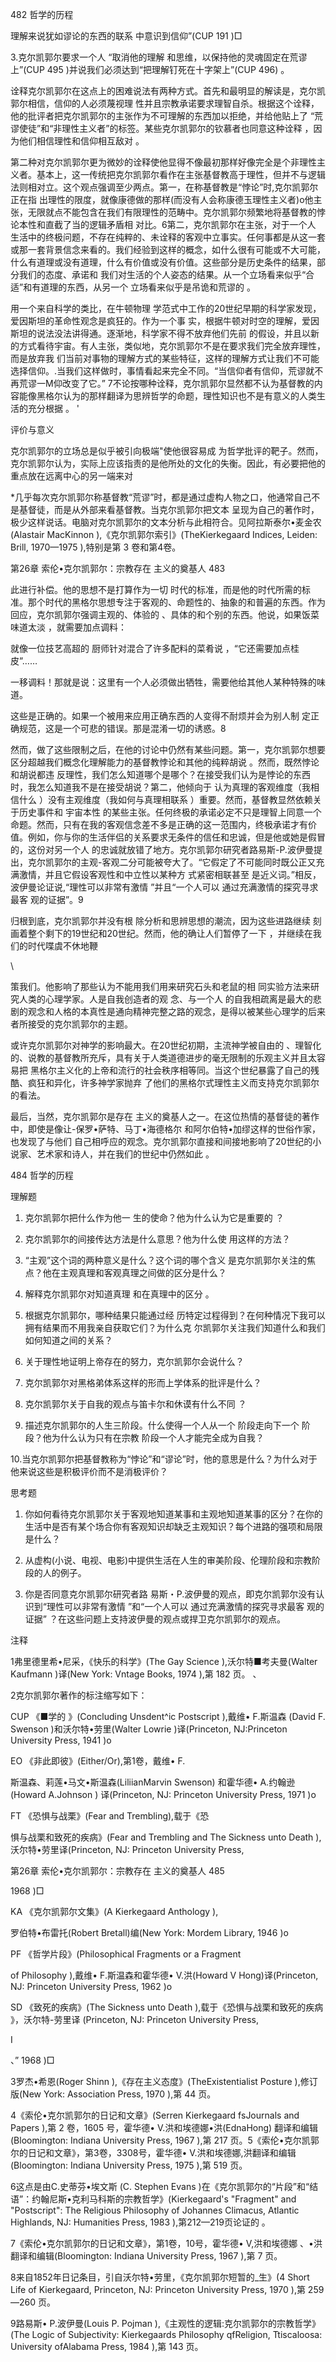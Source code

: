 482 哲学的历程

理解来说犹如谬论的东西的联系 中意识到信仰”(CUP 191 )□

3.克尔凯郭尔要求一个人 “取消他的理解 和思维，以保持他的灵魂固定在荒谬上”(CUP 495 )并说我们必须达到“把理解钉死在十字架上”(CUP  496) 。

诠释克尔凯郭尔在这点上的困难说法有两种方式。首先和最明显的解读是，克尔凯郭尔相信，信仰的人必须蔑视理 性并且宗教承诺要求理智自杀。根据这个诠释，他的批评者把克尔凯郭尔的主张作为不可理解的东西加以拒绝，并给他贴上了 “荒谬使徒”和“非理性主义者”的标签。某些克尔凯郭尔的钦慕者也同意这种诠释 ，因为他们相信理性和信仰相互敌对 。

第二种对克尔凯郭尔更为微妙的诠释使他显得不像最初那样好像完全是个非理性主义者。基本上，这一传统把克尔凯郭尔看作在主张基督教高于理性，但并不与逻辑法则相对立。这个观点强调至少两点。第一，在称基督教是“悖论”时,克尔凯郭尔正在指 出理性的限度，就像康德做的那样(而没有人会称康德玉理性主义者)o他主张，无限就点不能包含在我们有限理性的范畴中。克尔凯郭尔频繁地将基督教的悖论本性和直截了当的逻辑矛盾相 对比。6第二，克尔凯郭尔在主张，对于一个人 生活中的终极问题，不存在纯粹的、未诠释的客观中立事实。任何事都是从这一套或那一套背景信念来看的。我们经验到这样的概念，如什么很有可能或不大可能，什么有道理或没有道理，什么有价值或没有价值。这些部分是历史条件的结果，部分我们的态度、承诺和 我们对生活的个人姿态的结果。从一个立场看来似乎“合适”和有道理的东西，从另一个 立场看来似乎是吊诡和荒谬的 。

用一个来自科学的类比，在牛顿物理 学范式中工作的20世纪早期的科学家发现，爱因斯坦的革命性观念是疯狂的。作为一个事 实，根据牛顿对时空的理解，爱因斯坦的说法没法讲得通。逐渐地，科学家不得不放弃他们先前 的假设，并且以新的方式看待宇宙。有人主张，类似地，克尔凯郭尔不是在要求我们完全放弃理性，而是放弃我 们当前对事物的理解方式的某些特征，这样的理解方式让我们不可能选择信仰。.当我们这样做时，事情看起来完全不同。“当信仰者有信仰，荒谬就不再荒谬一M仰改变了它。” 7不论按哪种诠释，克尔凯郭尔显然都不认为基督教的内容能像黑格尔认为的那样翻译为思辨哲学的命题，理性知识也不是有意义的人类生活的充分根据 。 '

评价与意义

克尔凯郭尔的立场总是似乎被引向极端"使他很容易成 为哲学批评的靶子。然而，克尔凯郭尔认为，实际上应该指责的是他所处的文化的失衡。因此，有必要把他的重点放在远离中心的另一端来对

*几乎每次克尔凯郭尔称基督教“荒谬”时，都是通过虚构人物之口，他通常自己不是基督徒，而是从外部来看基督教。当克尔凯郭尔把文本 呈现为自己的著作时，极少这样说话。电脑对克尔凯郭尔的文本分析与此相符合。见阿拉斯泰尔•麦金农(Alastair  MacKinnon  ),《克尔凯郭尔索引》(TheKierkegaard  Indices,  Leiden:  Brill, 1970—1975 ),特别是第 3 卷和第4卷。

第26章 索伦•克尔凯郭尔：宗教存在 主义的奠基人 483

此进行补偿。他的思想不是打算作为一切 时代的标准，而是他的时代所需的标准。那个时代的黑格尔思想专注于客观的、命题性的、抽象的和普遍的东西。作为回应，克尔凯郭尔强调主观的、体验的 、具体的和个别的东西。他说，如果饭菜味道太淡 ，就需要加点调料：

就像一位技艺高超的 厨师针对混合了许多配料的菜肴说 ，“它还需要加点桂皮”……

一移调料！那就是说：这里有一个人必须做出牺牲，需要他给其他人某种特殊的味道。

这些是正确的。如果一个被用来应用正确东西的人变得不耐烦并会为别人制 定正确规范，这是一个可悲的错误。那是混淆一切的诱惑。8

然而，做了这些限制之后，在他的讨论中仍然有某些问题。第一，克尔凯郭尔想要区分超越我们概念化理解能力的基督教悖论和其他的纯粹胡说 。然而，既然悖论和胡说都违 反理性，我们怎么知道哪个是哪个？在接受我们认为是悖论的东西时，我怎么知道我不是在接受胡说？第二，他倾向于 认为真理的客观维度（我相信什么 ）没有主观维度（我如何与真理相联系 ）重要。然而，基督教显然依赖关于历史事件和 宇宙本性 的某些主张。任何终极的承诺必定不只是理智上同意一个命题。然而，只有在我的客观信念差不多是正确的这一范围内，终极承诺才有价值。例如，你与你的生活伴侣的关系要求无条件的信任和忠诚，但是他或她是假冒的，这份对另一个人 的忠诚就放错了地方。克尔凯郭尔研究者路易斯-P.波伊曼提出，克尔凯郭尔的主观-客观二分可能被夸大了。“它假定了不可能同时既公正又充满激情，并且它假设客观性和中立性以某种方 式紧密相联甚至 是近义词。”相反，波伊曼论证说,“理性可以非常有激情 ”并且“一个人可以 通过充满激情的探究寻求最客 观的证据”。9

归根到底，克尔凯郭尔并没有根 除分析和思辨思想的潮流，因为这些进路继续 刻画着整个剩下的19世纪和20世纪。然而，他的确让人们暂停了一下 ，并继续在我们的时代喋虞不休地鞭

\

策我们。他影响了那些认为不能用我们用来研究石头和老鼠的相 同实验方法来研究人类的心理学家。人是自我创造者的观 念、与一个人 的自我相疏离是最大的悲剧的观念和人格的本真性是通向精神完整之路的观念，是得以被某些心理学的后来者所接受的克尔凯郭尔的主题。

或许克尔凯郭尔对神学的影响最大。在20世纪初期，主流神学被自由的 、理智化的、说教的基督教所充斥，具有关于人类道德进步的毫无限制的乐观主义并且太容易把 黑格尔主义化的上帝和流行的社会秩序相等同。当这个世纪暴露了自己的残酷、疯狂和异化，许多神学家抛弃 了他们的黑格尔式理性主义而支持克尔凯郭尔的看法。

最后，当然，克尔凯郭尔是存在 主义的奠基人之一。在这位热情的基督徒的著作中，即使是像让-保罗•萨特、马丁•海德格尔 和阿尔伯特•加缪这样的世俗作家，也发现了与他们 自己相呼应的观念。克尔凯郭尔直接和间接地影响了20世纪的小说家、艺术家和诗人，并在我们的世纪中仍然如此 。

484 哲学的历程

理解题

1. 克尔凯郭尔把什么作为他一 生的使命？他为什么认为它是重要的 ？

2. 克尔凯郭尔的间接传达方法是什么意思？他为什么使 用这样的方法？

3. “主观”这个词的两种意义是什么？这个词的哪个含义 是克尔凯郭尔关注的焦点？他在主观真理和客观真理之间做的区分是什么？

4. 解释克尔凯郭尔对知道真理 和在真理中的区分 。

5. 根据克尔凯郭尔，哪种结果只能通过经 历特定过程得到？在何种情况下我可以拥有结果而不用我亲自获取它们？为什么克 尔凯郭尔关注我们知道什么和我们如何知道之间的关系？

6. 关于理性地证明上帝存在的努力，克尔凯郭尔会说什么？

7. 克尔凯郭尔对黑格弟体系这样的形而上学体系的批评是什么？

8. 克尔凯郭尔关于自我的观点与笛卡尔和休谟有什么不同 ？

9. 描述克尔凯郭尔的人生三阶段。什么使得一个人从一个 阶段走向下一个 阶段？他为什么认为只有在宗教 阶段一个人才能完全成为自我？

10.当克尔凯郭尔把基督教称为“悖论”和“谬论”时，他的意思是什么？为什么对于他来说这些是积极评价而不是消极评价？

思考题

1. 你如何看待克尔凯郭尔关于客观地知道某事和主观地知道某事的区分？在你的生活中是否有某个场合你有客观知识却缺乏主观知识？每个进路的强项和局限是什么？

2. 从虚构(小说、电视、电影)中提供生活在人生的审美阶段、伦理阶段和宗教阶段的人的例子。

3. 你是否同意克尔凯郭尔研究者路 易斯・P.波伊曼的观点，即克尔凯郭尔没有认识到“理性可以非常有激情 ”和“一个人可以 通过充满激情的探究寻求最客 观的证据” ？在这些问题上支持波伊曼的观点或捍卫克尔凯郭尔的观点。

注释

1弗里德里希•尼采，《快乐的科学》(The Gay Science ),沃尔特■考夫曼(Walter  Kaufmann )译(New  York:  Vntage Books,  1974 ),第 182 页。 、

2克尔凯郭尔著作的标注缩写如下：

CUP 《■学的 》(Concluding  Unsdent^ic  Postscript ),戴维• F.斯温森 (David  F. Swenson )和沃尔特•劳里(Walter  Lowrie  )译(Princeton,  NJ:Princeton  University  Press,  1941 )o

EO 《非此即彼》(Either/Or),第1卷，戴维• F.

斯温森、莉莲•马文•斯温森(LiliianMarvin Swenson) 和霍华德• A.约翰逊 (Howard  A.Johnson ) 译(Princeton,  NJ: Princeton  University Press,  1971 )o

FT 《恐惧与战栗》(Fear and Trembling),载于《恐

惧与战栗和致死的疾病》(Fear and Trembling and The Sickness  unto Death ),沃尔特•劳里译(Princeton,  NJ: Princeton  University  Press,

第26章 索伦•克尔凯郭尔：宗教存在 主义的奠基人 485

1968 )□

KA 《克尔凯郭尔文集》(A Kierkegaard  Anthology ),

罗伯特•布雷托(Robert  Bretall)编(New York:  Mordem  Library,  1946 )o

PF 《哲学片段》(Philosophical  Fragments  or a Fragment

of Philosophy ),戴维• F.斯温森和霍华德• V.洪(Howard  V Hong)译(Princeton,  NJ: Princeton University  Press,  1962 )o

SD 《致死的疾病》(The Sickness  unto Death ),载于《恐惧与战栗和致死的疾病 》，沃尔特-劳里译 (Princeton,  NJ: Princeton  University  Press,

I

、” 1968 )□

3罗杰•希恩(Roger  Shinn  ),《存在主义态度》(TheExistentialist  Posture  ),修订版(New York:  Association Press,  1970 ),第 44 页。

4《索伦•克尔凯郭尔的日记和文章》(Serren Kierkegaard  fsJournals  and Papers  ),第 2 卷，1605 号，霍华德• V.洪和埃德娜•洪(EdnaHong) 翻译和编辑(Bloomington: Indiana  University  Press,  1967 ),第 217 页。5《索伦•克尔凯郭尔的日记和文章》，第3卷，3308号，霍华德• V.洪和埃德娜,洪翻译和编辑 (Bloomington: Indiana  University  Press,  1975 ),第 519 页。

6这点是由C.史蒂芬•埃文斯 (C. Stephen  Evans  )在《克尔凯郭尔的“片段”和“结语”：约翰尼斯•克利马科斯的宗教哲学》(Kierkegaard's  "Fragment" and "Postscript":  The Religious  Philosophy  of Johannes Climacus,  Atlantic  Highlands,  NJ: Humanities  Press, 1983 ),第212—219页论证的 。

7《索伦•克尔凯郭尔的日记和文章》，第1卷，10号，霍华德• V,洪和埃德娜 、•洪翻译和编辑(Bloomington: Indiana  University  Press,  1967 ),第 7 页。

8来自1852年日记条目，引自沃尔特•劳里，《克尔凯郭尔短暂的_生》(4 Short Life of Kierkegaard,  Princeton, NJ: Princeton  University  Press,  1970 ),第 259—260 页。

9路易斯• P.波伊曼(Louis  P. Pojman  ),《主观性的逻辑:克尔凯郭尔的宗教哲学》(The Logic of Subjectivity: Kierkegaards  Philosophy  qfReligion,  Ttiscaloosa:  University  ofAlabama  Press,  1984 ),第 143 页。

